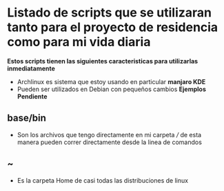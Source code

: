 # Listado de scripts que se utilizaran tanto para el proyecto de residencia como para mi vida diaria

__Estos scripts tienen las siguientes caracteristicas para utilizarlas inmediatamente__

* Archlinux es sistema que estoy usando en particular __manjaro KDE__ 
* Pueden ser utilizados en Debian con pequeños cambios __Ejemplos Pendiente__

## base/bin

* Son los archivos que tengo directamente en mi carpeta */* de esta manera pueden correr directamente desde la linea de comandos

## ~

* Es la carpeta Home de casi todas las distribuciones de linux
